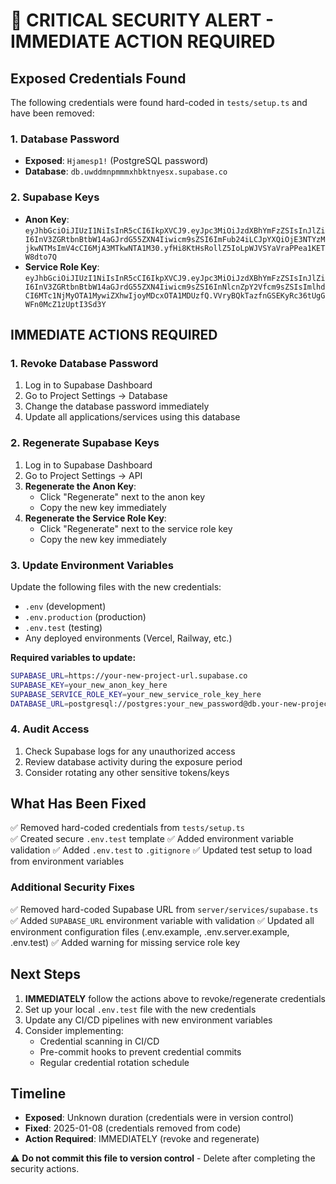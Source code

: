 # 🚨 CRITICAL SECURITY ALERT - IMMEDIATE ACTION REQUIRED

## Exposed Credentials Found

The following credentials were found hard-coded in `tests/setup.ts` and have been removed:

### 1. Database Password
- **Exposed**: `Hjamesp1!` (PostgreSQL password)
- **Database**: `db.uwddmnpmmmxhbktnyesx.supabase.co`

### 2. Supabase Keys
- **Anon Key**: `eyJhbGciOiJIUzI1NiIsInR5cCI6IkpXVCJ9.eyJpc3MiOiJzdXBhYmFzZSIsInJlZiI6InV3ZGRtbnBtbW14aGJrdG55ZXN4Iiwicm9sZSI6ImFub24iLCJpYXQiOjE3NTYzMjkwNTMsImV4cCI6MjA3MTkwNTA1M30.yfHi8KtHsRollZ5IoLpWJVSYaVraPPea1KETW8dto7Q`
- **Service Role Key**: `eyJhbGciOiJIUzI1NiIsInR5cCI6IkpXVCJ9.eyJpc3MiOiJzdXBhYmFzZSIsInJlZiI6InV3ZGRtbnBtbW14aGJrdG55ZXN4Iiwicm9sZSI6InNlcnZpY2Vfcm9sZSIsImlhdCI6MTc1NjMyOTA1MywiZXhwIjoyMDcxOTA1MDUzfQ.VVryBQkTazfnGSEKyRc36tUgGWFn0McZ1zUptI3Sd3Y`

## IMMEDIATE ACTIONS REQUIRED

### 1. Revoke Database Password
1. Log in to Supabase Dashboard
2. Go to Project Settings → Database
3. Change the database password immediately
4. Update all applications/services using this database

### 2. Regenerate Supabase Keys
1. Log in to Supabase Dashboard  
2. Go to Project Settings → API
3. **Regenerate the Anon Key**:
   - Click "Regenerate" next to the anon key
   - Copy the new key immediately
4. **Regenerate the Service Role Key**:
   - Click "Regenerate" next to the service role key  
   - Copy the new key immediately

### 3. Update Environment Variables
Update the following files with the new credentials:
- `.env` (development)
- `.env.production` (production)  
- `.env.test` (testing)
- Any deployed environments (Vercel, Railway, etc.)

**Required variables to update:**
```bash
SUPABASE_URL=https://your-new-project-url.supabase.co
SUPABASE_KEY=your_new_anon_key_here
SUPABASE_SERVICE_ROLE_KEY=your_new_service_role_key_here
DATABASE_URL=postgresql://postgres:your_new_password@db.your-new-project.supabase.co:5432/postgres
```

### 4. Audit Access
1. Check Supabase logs for any unauthorized access
2. Review database activity during the exposure period
3. Consider rotating any other sensitive tokens/keys

## What Has Been Fixed

✅ Removed hard-coded credentials from `tests/setup.ts`  
✅ Created secure `.env.test` template
✅ Added environment variable validation
✅ Added `.env.test` to `.gitignore`
✅ Updated test setup to load from environment variables

### Additional Security Fixes
✅ Removed hard-coded Supabase URL from `server/services/supabase.ts`
✅ Added `SUPABASE_URL` environment variable with validation
✅ Updated all environment configuration files (.env.example, .env.server.example, .env.test)
✅ Added warning for missing service role key

## Next Steps

1. **IMMEDIATELY** follow the actions above to revoke/regenerate credentials
2. Set up your local `.env.test` file with the new credentials
3. Update any CI/CD pipelines with new environment variables
4. Consider implementing:
   - Credential scanning in CI/CD
   - Pre-commit hooks to prevent credential commits
   - Regular credential rotation schedule

## Timeline
- **Exposed**: Unknown duration (credentials were in version control)
- **Fixed**: 2025-01-08 (credentials removed from code)
- **Action Required**: IMMEDIATELY (revoke and regenerate)

⚠️ **Do not commit this file to version control** - Delete after completing the security actions.
